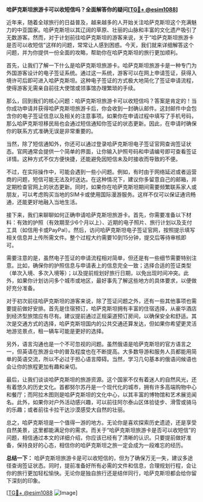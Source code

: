 **哈萨克斯坦旅游卡可以收短信吗？全面解答你的疑问[[TG💪+ @esim1088](https://t.me/s/esim1088)]**

近年来，随着全球旅行的日益普及，越来越多的人开始关注哈萨克斯坦这个充满魅力的中亚国家。哈萨克斯坦以其辽阔的草原、壮丽的山脉和丰富的文化遗产吸引了无数游客。然而，对于计划前往哈萨克斯坦的游客来说，关于“哈萨克斯坦旅游卡是否可以收短信”这样的问题，常常让人感到困惑。今天，我们就来详细解答这个问题，并为你提供一份全面的攻略，帮助你在哈萨克斯坦的旅行更加顺利。

首先，让我们了解一下什么是哈萨克斯坦旅游卡。哈萨克斯坦旅游卡是一种专门为外国游客设计的电子签证系统。通过这一系统，游客可以在网上申请签证，获得入境许可后即可进入哈萨克斯坦。这种电子签证的方式极大地简化了签证申请流程，使得游客无需亲自前往大使馆或领事馆办理繁琐的手续。

那么，回到我们的核心问题：哈萨克斯坦旅游卡可以收短信吗？答案是肯定的！当你成功申请并获得哈萨克斯坦旅游卡后，你会收到一封确认邮件。这封邮件中会包含你的电子签证信息以及相关的注意事项。如果你在申请过程中填写了手机号码，那么哈萨克斯坦移民局也会通过短信通知你签证的状态更新。因此，在申请时确保你的联系方式准确无误是非常重要的。

当然，除了短信通知外，你还可以通过登录哈萨克斯坦电子签证官网查询签证状态。官网通常会提供一个简单的界面，让你输入护照号码和申请编号即可查看签证详情。这种方式不仅方便快捷，还能避免因短信未及时接收而导致的不便。

不过，在实际操作中，可能会遇到一些小问题。例如，有时由于网络延迟或者运营商的问题，短信可能无法及时送达。在这种情况下，建议你多留意自己的邮箱，并定期检查官网上的状态更新。同时，如果你在哈萨克斯坦期间需要频繁联系家人或朋友，可以考虑购买当地的SIM卡或使用国际漫游服务。这样不仅可以保证通讯畅通，还能更好地融入当地生活。

接下来，我们来聊聊如何正确申请哈萨克斯坦旅游卡。首先，你需要准备以下材料：有效的护照（有效期至少6个月以上）、近期的电子照片、旅行计划以及支付工具（如信用卡或PayPal）。然后，访问哈萨克斯坦电子签证官网，按照提示填写相关信息并上传所需文件。整个过程大约需要10到15分钟，提交后等待审核即可。

需要注意的是，虽然电子签证的申请流程相对简单，但还是有一些细节需要特别注意。比如，确保你的护照信息与申请表上的信息完全一致；选择合适的签证类型（单次入境、多次入境等）；以及提前规划好旅行日期，以免出现时间冲突。此外，如果你计划访问多个城市或地区，最好事先了解这些地方的具体要求，以便做好充分准备。

对于初次前往哈萨克斯坦的游客来说，除了签证问题之外，还有一些其他事项也需要提前做好安排。首先是住宿预订，哈萨克斯坦拥有丰富的住宿选择，从豪华酒店到经济型旅馆应有尽有。建议提前通过正规渠道预订房间，以确保安全和舒适。其次是交通方式的选择，哈萨克斯坦国内的公共交通还算发达，但如果你希望更灵活地游览景点，租一辆车可能是更好的选择。

另外，语言沟通也是一个不可忽视的问题。虽然俄语是哈萨克斯坦的官方语言之一，但英语在旅游业中的普及程度也在不断提高。大多数导游和服务人员都能用简单的英语交流，所以不必过于担心语言障碍。当然，学习几句基本的俄语问候语也会让你的旅程更加有趣和亲切。

最后，让我们谈谈哈萨克斯坦的旅游资源。这个国家不仅有着迷人的自然风光，还有着悠久的历史文化。首都努尔苏丹是一个现代化的城市，拥有许多高端购物中心和餐厅；而阿拉木图则是哈萨克斯坦的文化中心，以其丰富的博物馆和艺术展览闻名。此外，如果你对户外活动感兴趣，可以前往阿尔泰山区体验徒步、滑雪或骑马的乐趣；或者前往卡拉干达沙漠感受大自然的壮丽。

总之，哈萨克斯坦是一个值得一游的地方。无论你是喜欢探索历史遗迹，还是享受自然美景，这里都能满足你的需求。而关于“哈萨克斯坦旅游卡是否可以收短信”的问题，相信通过本文的详细介绍，你应该已经有了清晰的认识。只要提前做好准备，保持良好的心态，相信你的哈萨克斯坦之旅一定会成为一段难忘的经历。

**总结一下：** 哈萨克斯坦旅游卡是可以收短信的，但为了确保万无一失，建议多途径查询签证状态。同时，提前准备好所有必需的文件和信息，合理规划行程，会让你的旅行更加轻松愉快。无论你是独自旅行还是结伴同行，哈萨克斯坦都会给你留下深刻的印象。

[[TG💪+ @esim1088](https://t.me/s/esim1088) ![Image](https://i.postimg.cc/4NQfJmqS/Snipaste-2025-05-13-00-14-12.png)]